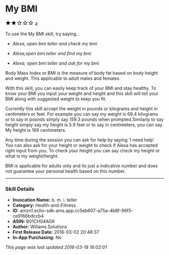 # My BMI
![2 stars](../../../images/ic_star_black_18dp_1x.png)![2 stars](../../../images/ic_star_black_18dp_1x.png)![2 stars](../../../images/ic_star_border_black_18dp_1x.png)![2 stars](../../../images/ic_star_border_black_18dp_1x.png)![2 stars](../../../images/ic_star_border_black_18dp_1x.png) 4

To use the My BMI skill, try saying...

* *Alexa, open bmi teller and check my bmi*

* *Alexa,open bmi teller and find my bmi*

* *Alexa, open bmi teller and ask for my bmi*

Body Mass Index or BMI is the measure of body fat based on body height and weight. This applicable to adult males and females.

With this skill, you can easily keep track of your  BMI and stay healthy. To know your BMI you input your weight and height and this skill will tell your BMI along with suggested weight to keep you fit.

Currently this skill accept the weight in pounds or kilograms and height in centimeters or feet. For example you can say my weight is 69.4 kilograms or to say in pounds simply say 159.3 pounds when prompted.Similarly to say height simply say my height is 5.9 feet or to say in centimeters, you can say. My height is 169 centimeters.

Any time during the session you can ask for help by saying 'I need help'. You can also ask for your height or weight to check if Alexa has accepted right input from you. To check your height you can say check my height or what is my weight/height.

BMI is applicable for adults only and its just a indicative number and does not guarantee your personal health based on this number.

***

### Skill Details

* **Invocation Name:** b. m. i. teller
* **Category:** Health-and-Fitness
* **ID:** amzn1.echo-sdk-ams.app.cc5eb607-a75a-4b8f-96f5-ce9166bdccb4
* **ASIN:** B01CH04AGK
* **Author:** Wiliams Solutions
* **First Release Date:** 2016-03-02 20:48:37
* **In-App Purchasing:** No

*This page was last updated 2016-03-18 16:02:01*
